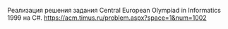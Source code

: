 Реализация решения задания Central European Olympiad in Informatics 1999 на C#.
https://acm.timus.ru/problem.aspx?space=1&num=1002
